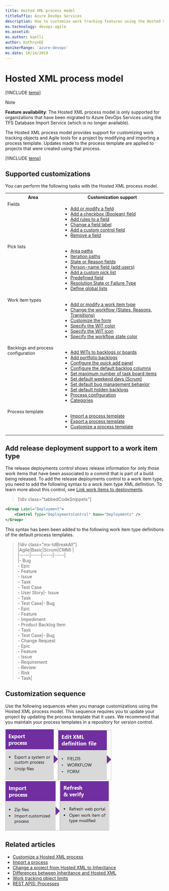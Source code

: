```yaml
---
title: Hosted XML process model 
titleSuffix: Azure DevOps Services
description: How to customize work tracking features using the Hosted XML process model 
ms.technology: devops-agile
ms.assetid: 
ms.author: kaelli
author: KathrynEE
monikerRange: 'azure-devops'
ms.date: 10/24/2019
---
```



# Hosted XML process model  

[!INCLUDE [temp](../../../boards/includes/version-vsts-only.md)]

<a id="hosted-xml-process-model">  </a>


> [!NOTE]   
> **Feature availability**:  The Hosted XML process model is only supported for organizations that have been migrated to Azure DevOps Services using the TFS Database Import Service (which is no longer available).  

The Hosted XML process model provides support for customizing work tracking objects and Agile tools for a project by modifying and importing a process template. Updates made to the process template are applied to projects that were created using that process.

[!INCLUDE [temp](../../../boards/includes/note-configure-customize.md)]

## Supported customizations

You can perform the following tasks with the Hosted XML process model. 


<table width="80%">
<tbody valign="top">
<tr>
<th width="35%">Area</th>
<th width="65%">Customization support</th>
</tr>
<tr>
<td>Fields  </td>
<td>
<ul>
<li><a href="../../../reference/add-modify-field.md" data-raw-source="[Add or modify a field](../../../reference/add-modify-field.md)">Add or modify a field</a></li>
<li><a href="../../../reference/add-modify-field.md#boolean-field" data-raw-source="[Add a checkbox (Boolean) field](../../../reference/add-modify-field.md#boolean-field)">Add a checkbox (Boolean) field</a></li>
<li><a href="../../../reference/add-modify-field.md#add-rules" data-raw-source="[Add rules to a field](../../../reference/add-modify-field.md#add-rules)">Add rules to a field</a></li>
<li><a href="../../../reference/add-modify-field.md#change-label" data-raw-source="[Change a field label](../../../reference/add-modify-field.md#change-label)">Change a field label</a></li>
<li><a href="../../../reference/add-modify-field.md#custom-control" data-raw-source="[Add a custom control field](../../../reference/add-modify-field.md#custom-control)">Add a custom control field</a></li>
<li><a href="../../../reference/add-modify-field.md#change-label" data-raw-source="[Remove a field](../../../reference/add-modify-field.md#change-label)">Remove a field</a> </li>
</ul>
</td>
</tr>
<tr>
<td>Pick lists  </td>
<td>
<ul>
<li><a href="../set-area-paths.md" data-raw-source="[Area paths](../set-area-paths.md)">Area paths</a></li><li><a href="../set-iteration-paths-sprints.md" data-raw-source="[Iteration paths](../set-iteration-paths-sprints.md)">Iteration paths</a></li>
<li><a href="../../../reference/xml/change-workflow-wit.md" data-raw-source="[State or Reason fields](../../../reference/xml/change-workflow-wit.md)">State or Reason fields</a></li>
<li><a href="../../security/add-users-team-project.md" data-raw-source="[Person-name field (add users)](../../security/add-users-team-project.md)">Person-name field (add users)</a></li>
<li><a href="../../../reference/add-modify-field.md#picklist" data-raw-source="[Add a custom pick list](../../../reference/add-modify-field.md#picklist)">Add a custom pick list</a></li>
<li><a href="../../../reference/add-modify-field.md#picklist" data-raw-source="[Predefined field](../../../reference/add-modify-field.md#picklist)">Predefined field</a></li>
<li><a href="../../../reference/customize-work.md" data-raw-source="[Resolution State or Failure Type](../../../reference/customize-work.md)">Resolution State or Failure Type</a></li>
<li><a href="../../../reference/xml/define-global-lists.md" data-raw-source="[Define global lists](../../../reference/xml/define-global-lists.md)">Define global lists</a> </li>
</ul>
</td>
</tr>
<tr>
<td>Work item types</td>
<td>
<ul>
<li><a href="../../../reference/add-modify-wit.md" data-raw-source="[Add or modify a work item type](../../../reference/add-modify-wit.md)">Add or modify a work item type</a></li>
<li><a href="../../../reference/xml/change-workflow-wit.md" data-raw-source="[Change the workflow (States, Reasons, Transitions)](../../../reference/xml/change-workflow-wit.md)">Change the workflow (States, Reasons, Transitions)</a></li>
<li><a href="../../../reference/xml/change-work-item-form-layout.md" data-raw-source="[Customize the form](../../../reference/xml/change-work-item-form-layout.md)">Customize the form</a></li>
<li><a href="../../../reference/xml/process-configuration-xml-element.md#wit-colors" data-raw-source="[Specify the WIT color](../../../reference/xml/process-configuration-xml-element.md#wit-colors)">Specify the WIT color</a></li>
<li><a href="../../../reference/xml/process-configuration-xml-element.md" data-raw-source="[Specify the WIT icon](../../../reference/xml/process-configuration-xml-element.md)">Specify the WIT icon</a></li>
<li><a href="../../../reference/xml/process-configuration-xml-element.md#state-colors" data-raw-source="[Specify the workflow state color](../../../reference/xml/process-configuration-xml-element.md#state-colors)">Specify the workflow state color</a></li>
</ul>
</td>
</tr>
<tr>
<td>Backlogs and process configuration  </td>
<td>
<ul>
<li><a href="../../../reference/add-wits-to-backlogs-and-boards.md" data-raw-source="[Add WITs to backlogs or boards](../../../reference/add-wits-to-backlogs-and-boards.md)">Add WITs to backlogs or boards</a></li>
<li><a href="../../../reference/add-portfolio-backlogs.md" data-raw-source="[Add portfolio backlogs](../../../reference/add-portfolio-backlogs.md)">Add portfolio backlogs</a></li>
<li><a href="../../../reference/xml/process-configuration-xml-element.md#add" data-raw-source="[Configure the quick add panel](../../../reference/xml/process-configuration-xml-element.md#add)">Configure the quick add panel</a></li>
<li><a href="../../../reference/xml/process-configuration-xml-element.md#columns" data-raw-source="[Configure the default backlog columns](../../../reference/xml/process-configuration-xml-element.md#columns)">Configure the default backlog columns</a></li>
<li><a href="../../../reference/xml/process-configuration-xml-element.md#number_items" data-raw-source="[Set maximum number of task board items](../../../reference/xml/process-configuration-xml-element.md#number_items)">Set maximum number of task board items</a></li>
<li><a href="../../../reference/xml/process-configuration-xml-element.md#weekend_days" data-raw-source="[Set default weekend days (Scrum)](../../../reference/xml/process-configuration-xml-element.md#weekend_days)">Set default weekend days (Scrum)</a> </li>
<li><a href="../../../reference/xml/process-configuration-xml-element.md#behaviors" data-raw-source="[Set default bug management behavior](../../../reference/xml/process-configuration-xml-element.md#behaviors)">Set default bug management behavior</a></li>
<li><a href="../../../reference/xml/process-configuration-xml-element.md#behaviors" data-raw-source="[Set default hidden backlogs](../../../reference/xml/process-configuration-xml-element.md#behaviors)">Set default hidden backlogs</a></li>
<li><a href="../../../reference/xml/process-configuration-xml-element.md" data-raw-source="[Process configuration](../../../reference/xml/process-configuration-xml-element.md)">Process configuration</a></li>
<li><a href="../../../reference/xml/categories-xml-element-reference.md" data-raw-source="[Categories](../../../reference/xml/categories-xml-element-reference.md)">Categories</a></li>
</ul>
</td>
</tr>
<tr>
<td>Process template </td>
<td>
<ul>
<li><a href="import-process/import-process.md#import-from-TFS" data-raw-source="[Import a process template](import-process/import-process.md#import-from-TFS)">Import a process template</a></li>
<li><a href="import-process/import-process.md#export-process" data-raw-source="[Export a process template](import-process/import-process.md#export-process)">Export a process template</a></li>
<li><a href="import-process/customize-process.md" data-raw-source="[Customize a process template](import-process/customize-process.md)">Customize a process template</a></li>
</ul>
</td>
</tr>
</tbody>
</table>

<a id="add-support-wit" />

## Add release deployment support to a work item type

The release deployments control shows release information for only those work items that have been associated to a commit that is part of a build being released. To add the release deployments control to a work item type, you need to add the following syntax to a work item type XML definition. To learn more about this control, see [Link work items to deployments](../../../boards/work-items/work-item-deployments-control.md). 

> [!div class="tabbedCodeSnippets"]
```XML
<Group Label="Deployment">
    <Control Type="DeploymentsControl" Name="Deployments" />
</Group>
```

This syntax has been been added to the following work item type definitions of the default process templates.

> [!div class="mx-tdBreakAll"]  
> |Agile|Basic|Scrum|CMMI |  
> |-----|-----|-----|-----|  
> |- Bug<br/>- Epic<br/>- Feature<br/>- Issue<br/>- Task<br/>- Test Case<br/>- User Story|- Issue<br/>- Task<br/>- Test Case|- Bug<br/>- Epic<br/>- Feature<br/> - Impediment<br/> - Product Backlog Item<br/>- Task<br/>- Test Case|- Bug<br/>- Change Request<br/>- Epic<br/>- Feature<br/>- Issue<br/>- Requirement<br/>- Review<br/>- Risk<br/>- Task|


<a id="hosted-xml-sequence"></a>
 
## Customization sequence

Use the following sequences when you manage customizations using the Hosted XML process model. This sequence requires you to update your project by updating the process template that it uses. We recommend that you maintain your process templates in a repository for version control.  

[![Export process](media/cust-wit-form-export-process.png)](import-process/import-process.md#export-process)[![Edit XML definition file(s)](media/cust-wit-form-edit-def-file.png)](../../../reference/xml/weblayout-xml-elements.md)[![Import process](media/cust-wit-form-import-process.png)](import-process/import-process.md)![Refresh and verify changes](media/cust-wit-form-refresh-verify.png)  



## Related articles
- [Customize a Hosted XML process](./import-process/customize-process.md)  
- [Import a process](./import-process/import-process.md)  
- [Change a project from Hosted XML to Inheritance](change-process-from-hosted-to-inherited.md) 
- [Differences between Inheritance and Hosted XML](../inheritance-vs-hosted-xml.md) 
- [Work tracking object limits](object-limits.md)
- [REST APIS: Processes](/rest/api/vsts/processes/processes)




